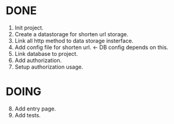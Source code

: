 # DONE
1. Init project.
2. Create a datastorage for shorten url storage. 
3. Link all http method to data storage insterface.
4. Add config file for shorten url. <- DB config depends on this.
5. Link database to project.
6. Add authorization.
7. Setup authorization usage.

# DOING
8. Add entry page.
9. Add tests.